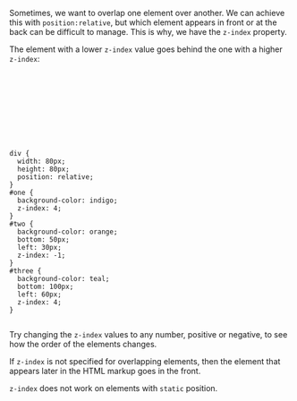Sometimes, we want to overlap one element
over another. We can achieve this with
`position:relative`, but which
element appears in front
or at the back can be difficult to manage.
This is why, we have the `z-index` property.

The element with a lower `z-index`
value goes behind the one with a
higher `z-index`:

<codeblock language="css" type="lesson">
<code>
<panel language="html">
<div id="one">
</div>
<div id="two">
</div>
<div id="three">
</div>
</panel>
<panel language="css">
div {
  width: 80px;
  height: 80px;
  position: relative;
}
#one {
  background-color: indigo;
  z-index: 4;
}
#two {
  background-color: orange;
  bottom: 50px;
  left: 30px;
  z-index: -1;
}
#three {
  background-color: teal;
  bottom: 100px;
  left: 60px;
  z-index: 4;
}
</panel>
</code>
</codeblock>

Try changing the `z-index` values to
any number, positive or negative, to
see how the order of the elements
changes.

If `z-index` is not specified
for overlapping elements, then the
element that appears later in
the HTML markup goes in the front.

`z-index` does not work on
elements with `static` position.
